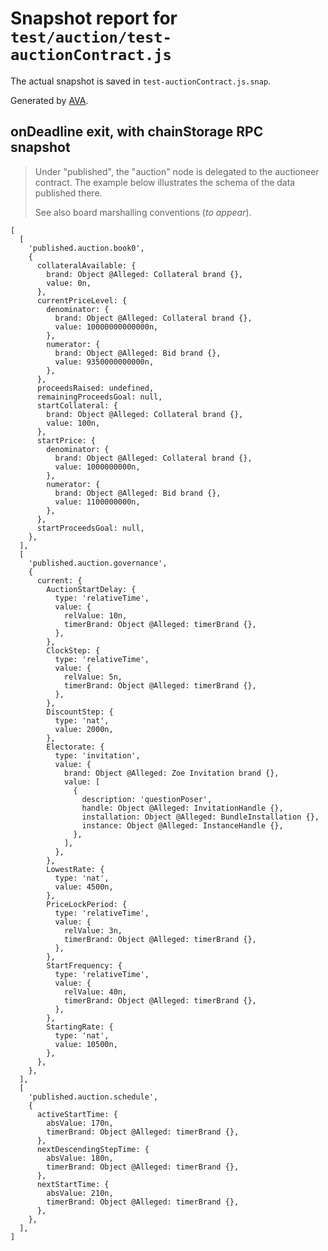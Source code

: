 # Snapshot report for `test/auction/test-auctionContract.js`

The actual snapshot is saved in `test-auctionContract.js.snap`.

Generated by [AVA](https://avajs.dev).

## onDeadline exit, with chainStorage RPC snapshot

> Under "published", the "auction" node is delegated to the auctioneer contract.
> The example below illustrates the schema of the data published there.
> 
> See also board marshalling conventions (_to appear_).

    [
      [
        'published.auction.book0',
        {
          collateralAvailable: {
            brand: Object @Alleged: Collateral brand {},
            value: 0n,
          },
          currentPriceLevel: {
            denominator: {
              brand: Object @Alleged: Collateral brand {},
              value: 10000000000000n,
            },
            numerator: {
              brand: Object @Alleged: Bid brand {},
              value: 9350000000000n,
            },
          },
          proceedsRaised: undefined,
          remainingProceedsGoal: null,
          startCollateral: {
            brand: Object @Alleged: Collateral brand {},
            value: 100n,
          },
          startPrice: {
            denominator: {
              brand: Object @Alleged: Collateral brand {},
              value: 1000000000n,
            },
            numerator: {
              brand: Object @Alleged: Bid brand {},
              value: 1100000000n,
            },
          },
          startProceedsGoal: null,
        },
      ],
      [
        'published.auction.governance',
        {
          current: {
            AuctionStartDelay: {
              type: 'relativeTime',
              value: {
                relValue: 10n,
                timerBrand: Object @Alleged: timerBrand {},
              },
            },
            ClockStep: {
              type: 'relativeTime',
              value: {
                relValue: 5n,
                timerBrand: Object @Alleged: timerBrand {},
              },
            },
            DiscountStep: {
              type: 'nat',
              value: 2000n,
            },
            Electorate: {
              type: 'invitation',
              value: {
                brand: Object @Alleged: Zoe Invitation brand {},
                value: [
                  {
                    description: 'questionPoser',
                    handle: Object @Alleged: InvitationHandle {},
                    installation: Object @Alleged: BundleInstallation {},
                    instance: Object @Alleged: InstanceHandle {},
                  },
                ],
              },
            },
            LowestRate: {
              type: 'nat',
              value: 4500n,
            },
            PriceLockPeriod: {
              type: 'relativeTime',
              value: {
                relValue: 3n,
                timerBrand: Object @Alleged: timerBrand {},
              },
            },
            StartFrequency: {
              type: 'relativeTime',
              value: {
                relValue: 40n,
                timerBrand: Object @Alleged: timerBrand {},
              },
            },
            StartingRate: {
              type: 'nat',
              value: 10500n,
            },
          },
        },
      ],
      [
        'published.auction.schedule',
        {
          activeStartTime: {
            absValue: 170n,
            timerBrand: Object @Alleged: timerBrand {},
          },
          nextDescendingStepTime: {
            absValue: 180n,
            timerBrand: Object @Alleged: timerBrand {},
          },
          nextStartTime: {
            absValue: 210n,
            timerBrand: Object @Alleged: timerBrand {},
          },
        },
      ],
    ]
